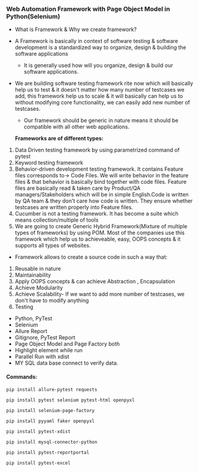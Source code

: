 ### Web Automation Framework with Page Object Model in Python(Selenium)
- What is Framework & Why we create framework?
- A Framework is basically in context of software testing & software development is a standardized way to organize, design & building the software applications
  - It is generally used how will you organize, design & build our software applications.
- We are building software testing framework rite now which will basically help us to test & it doesn't matter how many number of testcases we add, this framework help us to scale & it will basically can help us to without modifying core functionality, we can easily add new number of testcases.
  - Our framework should be generic in nature means it should be compatible with all other web applications.
  
  **Frameworks are of different types:**
1) Data Driven testing framework by using parametrized command of pytest
2) Keyword testing framework
3) Behavior-driven development testing framework. It contains Feature files corresponds to-> Code Files. We will write behavior in the feature files & that behavior is basically bind together with code files. Feature files are basically read & taken care by Product/QA managers/Stakeholders which will be in simple English.Code is written by QA team & they don't care how code is written. They ensure whether testcases are written properly into Feature files.
4) Cucumber is not a testing framework. It has become a suite which means collection/multiple of tools
5) We are going to create Generic Hybrid Framework(Mixture of multiple types of frameworks) by using POM. Most of the companies use this framework which help us to achieveable, easy, OOPS concepts & it supports all types of websites.


- Framework allows to create a source code in such a way that:
1) Reusable in nature
2) Maintainability
3) Apply OOPS concepts & can achieve Abstraction , Encapsulation
4) Achieve Modularity
5) Achieve Scalability- If we want to add more number of testcases, we don't have to modify anything
6) Testing

- Python, PyTest
- Selenium
- Allure Report
- Gitignore, PyTest Report
- Page Object Model and Page Factory both
- Highlight element while run
- Parallel Run with xdist
- MY SQL data base connect to verify data.

#### Commands:
`pip install allure-pytest requests`

`pip install pytest selenium pytest-html openpyxl`

`pip install selenium-page-factory`

`pip install pyyaml faker openpyxl`

`pip install pytest-xdist`

`pip install mysql-connector-python`

`pip install pytest-reportportal`
 
`pip install pytest-excel`

